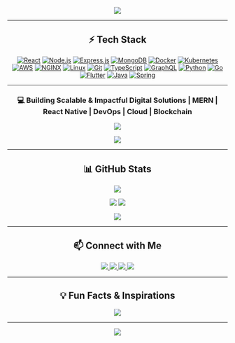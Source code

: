 <!-- 🚀 CUSTOM HEADER WITH ANIMATED BANNER -->
<p align="center">
  <img src="https://capsule-render.vercel.app/api?type=rect&color=gradient&height=150&section=header&text=🚀%20Harry%20Singh%20|%20Full-Stack%20Developer%20🚀&fontSize=30&fontColor=white&animation=fadeIn" />
</p>

---

<!-- ⚡ TECH STACK (MOVED TO THE TOP) -->
<h2 align="center">⚡ Tech Stack</h2>
<p align="center">
  <a href="https://react.dev/" target="_blank"><img src="https://skillicons.dev/icons?i=react" alt="React" /></a>
  <a href="https://nodejs.org/" target="_blank"><img src="https://skillicons.dev/icons?i=nodejs" alt="Node.js" /></a>
  <a href="https://expressjs.com/" target="_blank"><img src="https://skillicons.dev/icons?i=express" alt="Express.js" /></a>
  <a href="https://www.mongodb.com/" target="_blank"><img src="https://skillicons.dev/icons?i=mongodb" alt="MongoDB" /></a>
  <a href="https://www.docker.com/" target="_blank"><img src="https://skillicons.dev/icons?i=docker" alt="Docker" /></a>
  <a href="https://kubernetes.io/" target="_blank"><img src="https://skillicons.dev/icons?i=kubernetes" alt="Kubernetes" /></a>
  <a href="https://aws.amazon.com/" target="_blank"><img src="https://skillicons.dev/icons?i=aws" alt="AWS" /></a>
  <a href="https://nginx.org/" target="_blank"><img src="https://skillicons.dev/icons?i=nginx" alt="NGINX" /></a>
  <a href="https://www.linux.org/" target="_blank"><img src="https://skillicons.dev/icons?i=linux" alt="Linux" /></a>
  <a href="https://git-scm.com/" target="_blank"><img src="https://skillicons.dev/icons?i=git" alt="Git" /></a>
  <a href="https://www.typescriptlang.org/" target="_blank"><img src="https://skillicons.dev/icons?i=typescript" alt="TypeScript" /></a>
  <a href="https://graphql.org/" target="_blank"><img src="https://skillicons.dev/icons?i=graphql" alt="GraphQL" /></a>
  <a href="https://www.python.org/" target="_blank"><img src="https://skillicons.dev/icons?i=python" alt="Python" /></a>
  <a href="https://go.dev/" target="_blank"><img src="https://skillicons.dev/icons?i=go" alt="Go" /></a>
  <a href="https://flutter.dev/" target="_blank"><img src="https://skillicons.dev/icons?i=flutter" alt="Flutter" /></a>
  <a href="https://www.java.com/" target="_blank"><img src="https://skillicons.dev/icons?i=java" alt="Java" /></a>
  <a href="https://spring.io/" target="_blank"><img src="https://skillicons.dev/icons?i=spring" alt="Spring" /></a>
</p>

---

<!-- 🎯 INTRODUCTION -->
<h3 align="center">
  💻 Building Scalable & Impactful Digital Solutions | MERN | React Native | DevOps | Cloud | Blockchain  
</h3>

<p align="center">
  <img src="https://readme-typing-svg.herokuapp.com?font=Fira+Code&weight=600&size=20&pause=1000&color=36BCF7&center=true&vCenter=true&width=600&lines=Passionate+Full-Stack+Developer;Turning+Ideas+Into+Scalable+Apps;Cloud%2C+DevOps%2C+MERN%2C+Blockchain;Always+Learning+%26+Innovating!+🚀" />
</p>

<p align="center">
  <img src="https://quotes-github-readme.vercel.app/api?type=horizontal&theme=radical" />
</p>

---

<!-- 📊 GITHUB STATS -->
<h2 align="center">📊 GitHub Stats</h2>
<p align="center">
  <img src="https://github-profile-summary-cards.vercel.app/api/cards/profile-details?username=harmanpreetdev&theme=github_dark" />
</p>

<p align="center">
  <img src="https://github-readme-streak-stats.herokuapp.com/?user=harmanpreetdev&theme=dark&hide_border=true" />
  <img src="https://github-readme-stats.vercel.app/api?username=harmanpreetdev&show_icons=true&theme=radical&hide_border=true" />
</p>

<!-- 🔥 CONTRIBUTION GRAPH -->
<p align="center">
  <img src="https://github-readme-activity-graph.vercel.app/graph?username=harmanpreetdev&bg_color=1a1b27&color=ffffff&line=6a93ff&point=ffffff&area=true&hide_border=true" />
</p>

---

<!-- 🌍 CONNECT WITH ME -->
<h2 align="center">📫 Connect with Me</h2>
<p align="center">
  <a href="https://www.linkedin.com/in/harmanpreetdev" target="_blank">
    <img src="https://img.shields.io/badge/LinkedIn-0A66C2?style=for-the-badge&logo=linkedin&logoColor=white"/>
  </a>
  <a href="mailto:sagguharman911@gmail.com">
    <img src="https://img.shields.io/badge/Email-D14836?style=for-the-badge&logo=gmail&logoColor=white"/>
  </a>
  <a href="https://your-portfolio-link.com" target="_blank">
    <img src="https://img.shields.io/badge/Portfolio-000000?style=for-the-badge&logo=firefox&logoColor=white"/>
  </a>
  <a href="https://www.buymeacoffee.com/harmanpreetdev">
    <img src="https://img.shields.io/badge/Buy%20Me%20A%20Coffee-FFDD00?style=for-the-badge&logo=buy-me-a-coffee&logoColor=black"/>
  </a>
</p>

---

<!-- 💡 FUN FACTS & INSPIRATION -->
<h2 align="center">💡 Fun Facts & Inspirations</h2>
<p align="center">
  <img src="https://quotes-github-readme.vercel.app/api?type=horizontal&theme=radical" />
</p>

---

<!-- 🎉 CUSTOM FOOTER -->
<p align="center">
  <img src="https://capsule-render.vercel.app/api?type=waving&color=gradient&height=100&section=footer"/>
</p>
